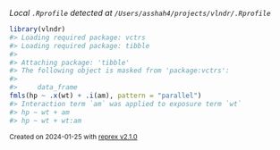 *Local `.Rprofile` detected at `/Users/asshah4/projects/vlndr/.Rprofile`*

``` r
library(vlndr)
#> Loading required package: vctrs
#> Loading required package: tibble
#> 
#> Attaching package: 'tibble'
#> The following object is masked from 'package:vctrs':
#> 
#>     data_frame
fmls(hp ~ .x(wt) + .i(am), pattern = "parallel")
#> Interaction term `am` was applied to exposure term `wt`
#> hp ~ wt + am
#> hp ~ wt + wt:am
```

<sup>Created on 2024-01-25 with [reprex v2.1.0](https://reprex.tidyverse.org)</sup>
